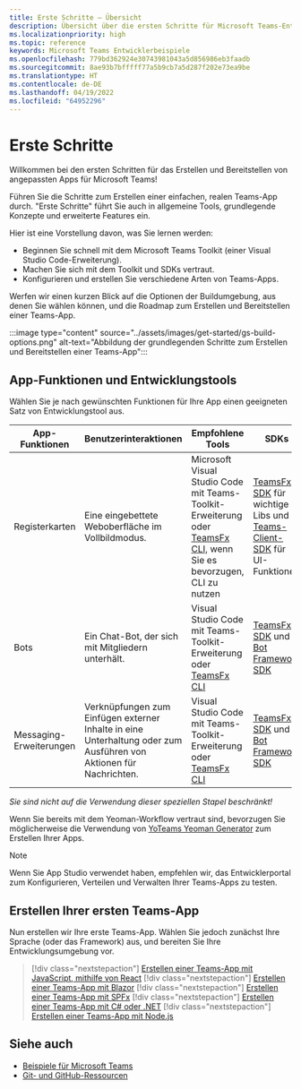```yaml
---
title: Erste Schritte – Übersicht
description: Übersicht über die ersten Schritte für Microsoft Teams-Entwicklerdokumentation
ms.localizationpriority: high
ms.topic: reference
keywords: Microsoft Teams Entwicklerbeispiele
ms.openlocfilehash: 779bd362924e30743981043a5d856986eb3faadb
ms.sourcegitcommit: 8ae93b7bfffff77a5b9cb7a5d287f202e73ea9be
ms.translationtype: HT
ms.contentlocale: de-DE
ms.lasthandoff: 04/19/2022
ms.locfileid: "64952296"
---
```

# <a name="get-started"></a>Erste Schritte

Willkommen bei den ersten Schritten für das Erstellen und Bereitstellen von angepassten Apps für Microsoft Teams!

Führen Sie die Schritte zum Erstellen einer einfachen, realen Teams-App durch. "Erste Schritte" führt Sie auch in allgemeine Tools, grundlegende Konzepte und erweiterte Features ein.

Hier ist eine Vorstellung davon, was Sie lernen werden:

- Beginnen Sie schnell mit dem Microsoft Teams Toolkit (einer Visual Studio Code-Erweiterung).
- Machen Sie sich mit dem Toolkit und SDKs vertraut.
- Konfigurieren und erstellen Sie verschiedene Arten von Teams-Apps.

Werfen wir einen kurzen Blick auf die Optionen der Buildumgebung, aus denen Sie wählen können, und die Roadmap zum Erstellen und Bereitstellen einer Teams-App.

:::image type="content" source="../assets/images/get-started/gs-build-options.png" alt-text="Abbildung der grundlegenden Schritte zum Erstellen und Bereitstellen einer Teams-App":::

## <a name="app-capabilities-and-development-tools"></a>App-Funktionen und Entwicklungstools

Wählen Sie je nach gewünschten Funktionen für Ihre App einen geeigneten Satz von Entwicklungstool aus.

| App-Funktionen | Benutzerinteraktionen | Empfohlene Tools | SDKs | Technologiestapel / Sprachen |
|--------|-------------|--------|--------|--------|
| Registerkarten | Eine eingebettete Weboberfläche im Vollbildmodus. | Microsoft Visual Studio Code mit Teams-Toolkit-Erweiterung oder [TeamsFx CLI,](https://github.com/OfficeDev/TeamsFx/blob/dev/docs/cli/user-manual.md) wenn Sie es bevorzugen, CLI zu nutzen | [TeamsFx SDK](/javascript/api/@microsoft/teamsfx/?view=msteams-client-js-latest&preserve-view=true) für wichtige Libs und [Teams-Client-SDK](/javascript/api/overview/msteams-client?view=msteams-client-js-latest&preserve-view=true) für UI-Funktionen | Webtechnologie im Allgemeinen HTML, CSS und JavaScript (inkl. React). |
| Bots | Ein Chat-Bot, der sich mit Mitgliedern unterhält. | Visual Studio Code mit Teams-Toolkit-Erweiterung oder [TeamsFx CLI](https://github.com/OfficeDev/TeamsFx/blob/dev/docs/cli/user-manual.md) | [TeamsFx SDK](/javascript/api/@microsoft/teamsfx/?view=msteams-client-js-latest&preserve-view=true) und [Bot Framework SDK](https://dev.botframework.com/) | Node.js, C#, Java und Python. |
| Messaging-Erweiterungen | Verknüpfungen zum Einfügen externer Inhalte in eine Unterhaltung oder zum Ausführen von Aktionen für Nachrichten. | Visual Studio Code mit Teams-Toolkit-Erweiterung oder [TeamsFx CLI](https://github.com/OfficeDev/TeamsFx/blob/dev/docs/cli/user-manual.md) | [TeamsFx SDK](/javascript/api/@microsoft/teamsfx/?view=msteams-client-js-latest&preserve-view=true) und [Bot Framework SDK](https://dev.botframework.com/) | Node.js, C#, Java und Python. |

*Sie sind nicht auf die Verwendung dieser speziellen Stapel beschränkt!*

Wenn Sie bereits mit dem Yeoman-Workflow vertraut sind, bevorzugen Sie möglicherweise die Verwendung von [YoTeams Yeoman Generator](https://github.com/pnp/generator-teams/blob/master/docs/docs/tutorials/build-your-first-microsoft-teams-app.md) zum Erstellen Ihrer Apps.

> [!NOTE]
> Wenn Sie App Studio verwendet haben, empfehlen wir, das Entwicklerportal zum Konfigurieren, Verteilen und Verwalten Ihrer Teams-Apps zu testen.

## <a name="build-your-first-teams-app"></a>Erstellen Ihrer ersten Teams-App

Nun erstellen wir Ihre erste Teams-App. Wählen Sie jedoch zunächst Ihre Sprache (oder das Framework) aus, und bereiten Sie Ihre Entwicklungsumgebung vor.

> [!div class="nextstepaction"]
> [Erstellen einer Teams-App mit JavaScript, mithilfe von React](../sbs-gs-javascript.yml)
> [!div class="nextstepaction"]
> [Erstellen einer Teams-App mit Blazor](../sbs-gs-blazorupdate.yml)
> [!div class="nextstepaction"]
> [Erstellen einer Teams-App mit SPFx](../sbs-gs-spfx.yml)
> [!div class="nextstepaction"]
> [Erstellen einer Teams-App mit C# oder .NET](../sbs-gs-csharp.yml)
> [!div class="nextstepaction"]
> [Erstellen einer Teams-App mit Node.js](../sbs-gs-nodejs.yml)

## <a name="see-also"></a>Siehe auch

* [Beispiele für Microsoft Teams](https://github.com/OfficeDev/Microsoft-Teams-Samples#microsoft-teams-samples)
* [Git- und GitHub-Ressourcen](/contribute/additional-resources)
